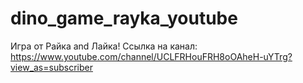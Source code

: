 # dino_game_rayka_youtube
Игра от Райка and Лайка! Ссылка на канал: https://www.youtube.com/channel/UCLFRHouFRH8oOAheH-uYTrg?view_as=subscriber
